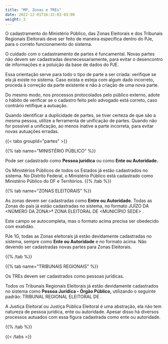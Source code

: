 ```yaml
---
title: "MP, Zonas e TREs"
date: 2022-12-01T16:32:03-03:00
weight: 3
---
```


O cadastramento do Ministério Público, das Zonas Eleitorais e dos Tribunais Regionais Eleitorais deve ser feito de maneira específica dentro do PJe, para o correto funcionamento do sistema.

O cuidado com o cadastramento de partes é funcamental. Novas partes não devem ser cadastradas desnecessariamente, para evitar o desencontro de informações e a poluição  da base de dados do PJE. 

Essa orientação serve para todo o tipo de parte a ser criada: verifique se ela já existe no sistema. Caso exista e esteja com algum dado incorreto, proceda à correção da parte existente e não à criação de uma nova parte.

Do mesmo modo, nos processos protocolados pelo público externo, adote o hábito de verificar se o cadastro feito pelo advogado está correto, caso contrário retifique a autuação.

Quando identificar a duplicidade de partes, se tiver certeza de que são a mesma pessoa, utilize a ferramenta de unificação de partes. Quando não for possível a unificação, ao menos inative a parte incorreta, para evitar novas autuações erradas.

{{< tabs groupId="partes" >}}

{{% tab name="MINISTÉRIO PÚBLICO" %}}

Pode ser cadastrado como **Pessoa jurídica** ou como **Ente ou Autoridade.**

Os Ministérios Públicos de todos os Estados já estão cadastrados no sistema. No Distrito Federal, o Ministério Público está cadastrado como Ministério Público do DF e Territórios.
{{% /tab %}}

{{% tab name="ZONAS ELEITORAIS" %}}

As zonas devem ser cadastradas como **Entre ou Autoridade.** Todas as Zonas do país já estão cadastradas no sistema, no formato JUÍZO DA <NÚMERO DA ZONA>ª ZONA ELEITORAL DE <MUNICÍPIO SEDE> <SIGLA DO ESTADO>.
  
Este campo se autocompleta, mas o formato acima precisa ser obedecido com exatidão.
  
PJe 1G, todas as Zonas eleitorais já estão devidamente cadastradas no sistema, sempre como **Ente ou Autoridade** e no formato acima. Não devendo ser cadastradas novas partes para Zonas Eleitorais.
  
{{% /tab %}}

{{% tab name="TRIBUNAIS REGIONAIS" %}}

Os TREs devem ser cadastrados como pessoas jurídicas.
  
Todos os Tribunais Regionais Eleitorais já estão devidamente cadastrados no sistema como **Pessoa Jurídica - Órgão Público,** utilizando o seguinte padrão: TRIBUNAL REGIONAL ELEITORAL DE <ESTADO>.
  
A Justiça Eleitoral ou Justiça Pública Eleitoral é uma abstração, ela não tem natureza de pessoa jurídica, ente ou autoridade. Apesar disso há diversos processos autuados com essa figura cadastrada como ente ou autoridade.
  
{{% /tab %}}

{{< /tabs >}}
